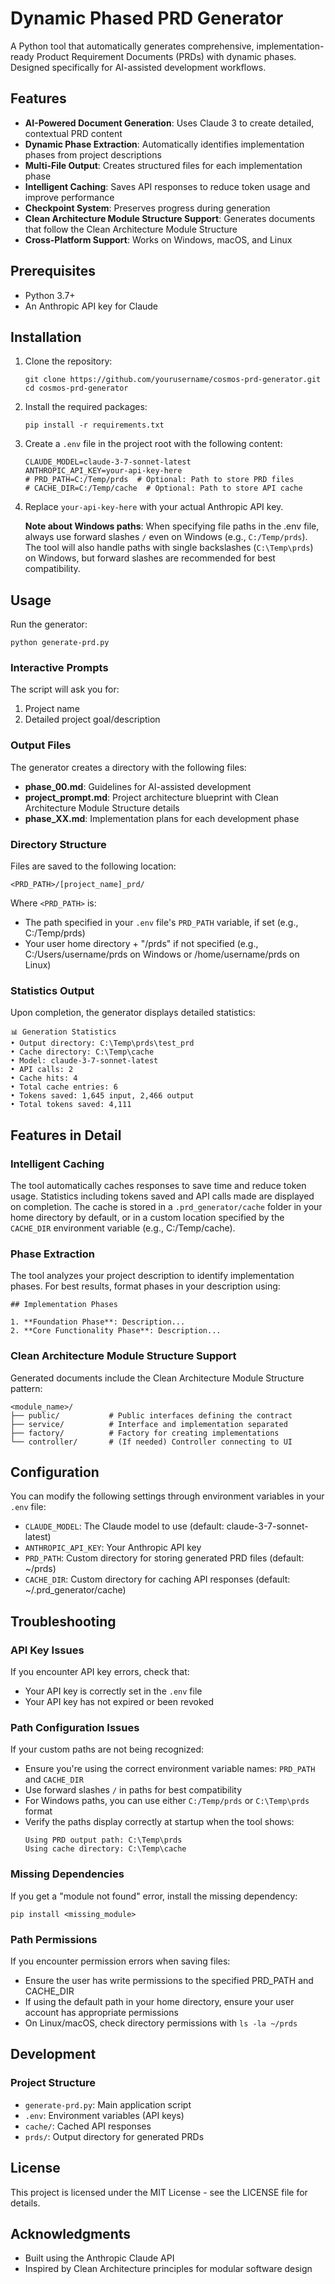 # Dynamic Phased PRD Generator

A Python tool that automatically generates comprehensive, implementation-ready Product Requirement Documents (PRDs) with dynamic phases. Designed specifically for AI-assisted development workflows.

## Features

- **AI-Powered Document Generation**: Uses Claude 3 to create detailed, contextual PRD content
- **Dynamic Phase Extraction**: Automatically identifies implementation phases from project descriptions
- **Multi-File Output**: Creates structured files for each implementation phase
- **Intelligent Caching**: Saves API responses to reduce token usage and improve performance
- **Checkpoint System**: Preserves progress during generation
- **Clean Architecture Module Structure Support**: Generates documents that follow the Clean Architecture Module Structure
- **Cross-Platform Support**: Works on Windows, macOS, and Linux

## Prerequisites

- Python 3.7+
- An Anthropic API key for Claude

## Installation

1. Clone the repository:
   ```
   git clone https://github.com/yourusername/cosmos-prd-generator.git
   cd cosmos-prd-generator
   ```

2. Install the required packages:
   ```
   pip install -r requirements.txt
   ```

3. Create a `.env` file in the project root with the following content:
   ```
   CLAUDE_MODEL=claude-3-7-sonnet-latest
   ANTHROPIC_API_KEY=your-api-key-here
   # PRD_PATH=C:/Temp/prds  # Optional: Path to store PRD files
   # CACHE_DIR=C:/Temp/cache  # Optional: Path to store API cache
   ```

4. Replace `your-api-key-here` with your actual Anthropic API key.
   
   **Note about Windows paths**: When specifying file paths in the .env file, always use forward slashes `/` even on Windows (e.g., `C:/Temp/prds`). The tool will also handle paths with single backslashes (`C:\Temp\prds`) on Windows, but forward slashes are recommended for best compatibility.

## Usage

Run the generator:
```
python generate-prd.py
```

### Interactive Prompts

The script will ask you for:
1. Project name
2. Detailed project goal/description

### Output Files

The generator creates a directory with the following files:

- **phase_00.md**: Guidelines for AI-assisted development
- **project_prompt.md**: Project architecture blueprint with Clean Architecture Module Structure details
- **phase_XX.md**: Implementation plans for each development phase

### Directory Structure

Files are saved to the following location:
```
<PRD_PATH>/[project_name]_prd/
```

Where `<PRD_PATH>` is:
- The path specified in your `.env` file's `PRD_PATH` variable, if set (e.g., C:/Temp/prds)
- Your user home directory + "/prds" if not specified (e.g., C:/Users/username/prds on Windows or /home/username/prds on Linux)

### Statistics Output

Upon completion, the generator displays detailed statistics:

```
📊 Generation Statistics
• Output directory: C:\Temp\prds\test_prd
• Cache directory: C:\Temp\cache
• Model: claude-3-7-sonnet-latest
• API calls: 2
• Cache hits: 4
• Total cache entries: 6
• Tokens saved: 1,645 input, 2,466 output
• Total tokens saved: 4,111
```

## Features in Detail

### Intelligent Caching

The tool automatically caches responses to save time and reduce token usage. Statistics including tokens saved and API calls made are displayed on completion. The cache is stored in a `.prd_generator/cache` folder in your home directory by default, or in a custom location specified by the `CACHE_DIR` environment variable (e.g., C:/Temp/cache).

### Phase Extraction

The tool analyzes your project description to identify implementation phases. For best results, format phases in your description using:
```
## Implementation Phases

1. **Foundation Phase**: Description...
2. **Core Functionality Phase**: Description...
```

### Clean Architecture Module Structure Support

Generated documents include the Clean Architecture Module Structure pattern:
```
<module_name>/
├── public/           # Public interfaces defining the contract
├── service/          # Interface and implementation separated
├── factory/          # Factory for creating implementations
└── controller/       # (If needed) Controller connecting to UI
```

## Configuration

You can modify the following settings through environment variables in your `.env` file:

- `CLAUDE_MODEL`: The Claude model to use (default: claude-3-7-sonnet-latest)
- `ANTHROPIC_API_KEY`: Your Anthropic API key
- `PRD_PATH`: Custom directory for storing generated PRD files (default: ~/prds)
- `CACHE_DIR`: Custom directory for caching API responses (default: ~/.prd_generator/cache)

## Troubleshooting

### API Key Issues

If you encounter API key errors, check that:
- Your API key is correctly set in the `.env` file
- Your API key has not expired or been revoked

### Path Configuration Issues

If your custom paths are not being recognized:
- Ensure you're using the correct environment variable names: `PRD_PATH` and `CACHE_DIR`
- Use forward slashes `/` in paths for best compatibility
- For Windows paths, you can use either `C:/Temp/prds` or `C:\Temp\prds` format
- Verify the paths display correctly at startup when the tool shows:
  ```
  Using PRD output path: C:\Temp\prds
  Using cache directory: C:\Temp\cache
  ```

### Missing Dependencies

If you get a "module not found" error, install the missing dependency:
```
pip install <missing_module>
```

### Path Permissions

If you encounter permission errors when saving files:
- Ensure the user has write permissions to the specified PRD_PATH and CACHE_DIR
- If using the default path in your home directory, ensure your user account has appropriate permissions
- On Linux/macOS, check directory permissions with `ls -la ~/prds`

## Development

### Project Structure

- `generate-prd.py`: Main application script
- `.env`: Environment variables (API keys)
- `cache/`: Cached API responses
- `prds/`: Output directory for generated PRDs

## License

This project is licensed under the MIT License - see the LICENSE file for details.

## Acknowledgments

- Built using the Anthropic Claude API
- Inspired by Clean Architecture principles for modular software design 